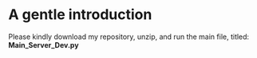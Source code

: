 # A gentle introduction

Please kindly download my repository, unzip, and run the main file, titled: **Main_Server_Dev.py**
